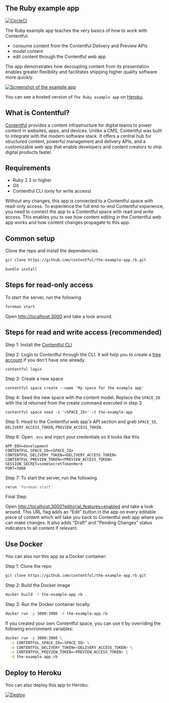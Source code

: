 ## The Ruby example app

[![CircleCI](https://img.shields.io/circleci/project/github/contentful/the-example-app.rb.svg)](https://circleci.com/gh/contentful/the-example-app.rb)

The Ruby example app teaches the very basics of how to work with Contentful:

- consume content from the Contentful Delivery and Preview APIs
- model content
- edit content through the Contentful web app

The app demonstrates how decoupling content from its presentation enables greater flexibility and facilitates shipping higher quality software more quickly.

<a href="https://the-example-app-rb.herokuapp.com/" target="_blank"><img src="https://images.contentful.com/88dyiqcr7go8/335xTWqf4s0kYCUiyWo8oo/98a1b4bc65f54e6b93146cf95c88c0db/the-example-app-rb.herokuapp.com.png" alt="Screenshot of the example app"/></a>

You can see a hosted version of `The Ruby example app` on <a href="https://the-example-app-rb.herokuapp.com/" target="_blank">Heroku</a>.

## What is Contentful?
[Contentful](https://www.contentful.com) provides a content infrastructure for digital teams to power content in websites, apps, and devices. Unlike a CMS, Contentful was built to integrate with the modern software stack. It offers a central hub for structured content, powerful management and delivery APIs, and a customizable web app that enable developers and content creators to ship digital products faster.

## Requirements

* Ruby 2.3 or higher
* Git
* Contentful CLI (only for write access)

Without any changes, this app is connected to a Contentful space with read-only access. To experience the full end-to-end Contentful experience, you need to connect the app to a Contentful space with read _and_ write access. This enables you to see how content editing in the Contentful web app works and how content changes propagate to this app.

## Common setup

Clone the repo and install the dependencies.

```bash
git clone https://github.com/contentful/the-example-app.rb.git
```

```bash
bundle install
```

## Steps for read-only access

To start the server, run the following

```bash
foreman start
```

Open [http://localhost:3000](http://localhost:3000) and take a look around.


## Steps for read and write access (recommended)

Step 1: Install the [Contentful CLI](https://www.npmjs.com/package/contentful-cli)

Step 2: Login to Contentful through the CLI. It will help you to create a [free account](https://www.contentful.com/sign-up/) if you don't have one already.
```
contentful login
```
Step 3: Create a new space
```
contentful space create --name 'My space for the example app'
```
Step 4: Seed the new space with the content model. Replace the `SPACE_ID` with the id returned from the create command executed in step 3
```
contentful space seed -s '<SPACE_ID>' -t the-example-app
```
Step 5: Head to the Contentful web app's API section and grab `SPACE_ID`, `DELIVERY_ACCESS_TOKEN`, `PREVIEW_ACCESS_TOKEN`.

Step 6: Open `.env` and inject your credentials so it looks like this

```
APP_ENV=development
CONTENTFUL_SPACE_ID=<SPACE_ID>
CONTENTFUL_DELIVERY_TOKEN=<DELIVERY_ACCESS_TOKEN>
CONTENTFUL_PREVIEW_TOKEN=<PREVIEW_ACCESS_TOKEN>
SESSION_SECRET=someSecretTokenHere
PORT=3000
```

Step 7: To start the server, run the following
```bash
rerun 'foreman start'
```
Final Step:

Open [http://localhost:3000?editorial_features=enabled](http://localhost:3000?editorial_features=enabled) and take a look around. This URL flag adds an “Edit” button in the app on every editable piece of content which will take you back to Contentful web app where you can make changes. It also adds “Draft” and “Pending Changes” status indicators to all content if relevant.


## Use Docker
You can also run this app as a Docker container:

Step 1: Clone the repo

```bash
git clone https://github.com/contentful/the-example-app.rb.git
```

Step 2: Build the Docker image

```bash
docker build -t the-example-app.rb .
```

Step 3: Run the Docker container locally:

```bash
docker run -p 3000:3000 -d the-example-app.rb
```

If you created your own Contentful space, you can use it by overriding the following environment variables:

```bash
docker run -p 3000:3000 \
  -e CONTENTFUL_SPACE_ID=<SPACE_ID> \
  -e CONTENTFUL_DELIVERY_TOKEN=<DELIVERY_ACCESS_TOKEN> \
  -e CONTENTFUL_PREVIEW_TOKEN=<PREVIEW_ACCESS_TOKEN> \
  -d the-example-app.rb
```

## Deploy to Heroku
You can also deploy this app to Heroku:

[![Deploy](https://www.herokucdn.com/deploy/button.svg)](https://heroku.com/deploy)
